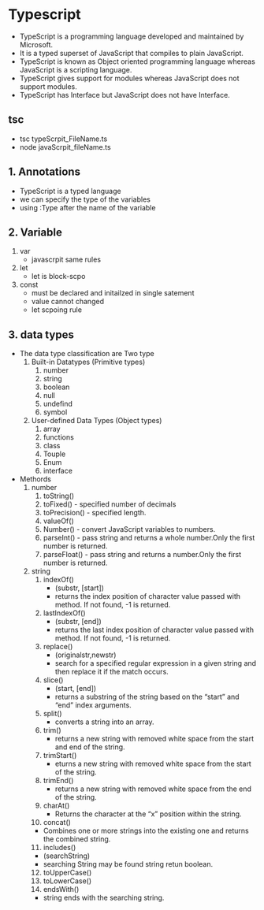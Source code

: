 # Typescript

- TypeScript is a programming language developed and maintained by Microsoft.
- It is a typed superset of JavaScript that compiles to plain JavaScript.
- TypeScript is known as Object oriented programming language whereas JavaScript is a scripting language.
- TypeScript gives support for modules whereas JavaScript does not support modules.
- TypeScript has Interface but JavaScript does not have Interface.

## tsc

- tsc typeScrpit_FileName.ts
- node javaScrpit_fileName.ts

## 1. Annotations

- TypeScript is a typed language
- we can specify the type of the variables
- using :Type after the name of the variable

## 2. Variable

1. var
   - javascrpit same rules
2. let
   - let is block-scpo
3. const
   - must be declared and initailzed in single satement
   - value cannot changed
   - let scpoing rule

## 3. data types

- The data type classification are Two type
  1.  Built-in Datatypes (Primitive types)
      1. number
      2. string
      3. boolean
      4. null
      5. undefind
      6. symbol
  2.  User-defined Data Types (Object types)
      1. array
      2. functions
      3. class
      4. Touple
      5. Enum
      6. interface
- Methords
  1.  number
      1. toString()
      2. toFixed() - specified number of decimals
      3. toPrecision() - specified length.
      4. valueOf()
      5. Number() - convert JavaScript variables to numbers.
      6. parseInt() - pass string and returns a whole number.Only the first number is returned.
      7. parseFloat() - pass string and returns a number.Only the first number is returned.
  2.  string
      1. indexOf()
         - (substr, [start])
         - returns the index position of character value passed with method. If not found, -1 is returned.
      2. lastIndexOf()
         - (substr, [end])
         - returns the last index position of character value passed with method. If not found, -1 is returned.
      3. replace()
         - (originalstr,newstr)
         - search for a specified regular expression in a given string and then replace it if the match occurs.
      4. slice()
         - (start, [end])
         - returns a substring of the string based on the “start” and “end” index arguments.
      5. split()
         - converts a string into an array.
      6. trim()
         - returns a new string with removed white space from the start and end of the string.
      7. trimStart()
         - eturns a new string with removed white space from the start of the string.
      8. trimEnd()
         - returns a new string with removed white space from the end of the string.
      9. charAt()
         - Returns the character at the “x” position within the string.
      10. concat()
      - Combines one or more strings into the existing one and returns the combined string.
      11. includes()
      - (searchString)
      - searching String may be found string retun boolean.
      12. toUpperCase()
      13. toLowerCase()
      14. endsWith()
      - string ends with the searching string.
